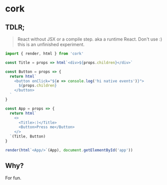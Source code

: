 # cork

## TDLR;
> React without JSX or a compile step. aka a runtime React. Don't use :) this is an unfinished experiment.



```javascript
import { render, html } from 'cork'

const Title = props => html`<div>${props.children}</div>`

const Button = props => {
  return html`
    <button onClick="${e => console.log('hi native events')}">
      ${props.children}
    </button>
  `
}

const App = props => {
  return html`
    <>
      <Title>:)</Title>
      <Button>Press me</Button>
    </>
  `(Title, Button)
}

render(html`<App/>`(App), document.getElementById('app'))

```
## Why?
For fun.


